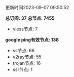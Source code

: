 更新时间2023-09-07 09:50:52

**总订阅: 37**
**总节点: 7455**
- vless节点: 7

**google ping有效节点: 138**
- ss节点: 66
- v2ray节点: 55
- trojan节点: 16
- ssr节点: 1
